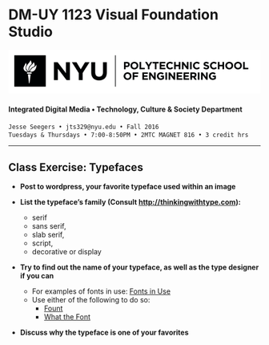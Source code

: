 # DM-UY 1123 Visual Foundation Studio

![NYU](projects/nyu_soe_logo.png)
#### Integrated Digital Media • Technology, Culture & Society Department 

    Jesse Seegers • jts329@nyu.edu • Fall 2016 
    Tuesdays & Thursdays • 7:00-8:50PM • 2MTC MAGNET 816 • 3 credit hrs

---

## Class Exercise: Typefaces

* **Post to wordpress, your favorite typeface used within an image**

* **List the typeface’s family (Consult http://thinkingwithtype.com):**
  * serif
  * sans serif, 
  * slab serif, 
  * script, 
  * decorative or display

* **Try to find out the name of your typeface, as well as the type designer if you can**
  * For examples of fonts in use: [Fonts in Use](http://fontsinuse.com/)
  * Use either of the following to do so: 
     * [Fount](http://fount.artequalswork.com)
     * [What the Font](http://new.myfonts.com/WhatTheFont/)

* **Discuss why the typeface is one of your favorites**

